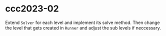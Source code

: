 # ccc2023-02

Extend `Solver` for each level and implement its solve method. Then change the level that gets created in `Runner` and adjust the sub levels if neccessary.
